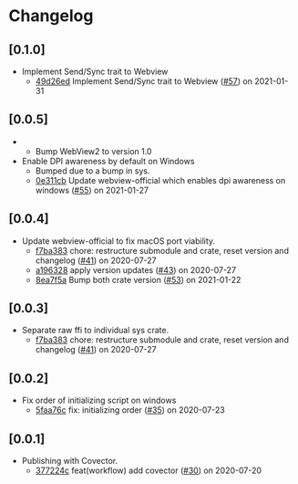 # Changelog

## [0.1.0]

-   Implement Send/Sync trait to Webview
    -   [49d26ed](https://www.github.com/webview/webview_rust/commit/49d26ed8916ccac2f8eaf9f42b99ee88735af201) Implement Send/Sync trait to Webview ([#57](https://www.github.com/webview/webview_rust/pull/57)) on 2021-01-31

## [0.0.5]

-   -   Bump WebView2 to version 1.0
-   Enable DPI awareness by default on Windows
    -   Bumped due to a bump in sys.
    -   [0e311cb](https://www.github.com/webview/webview_rust/commit/0e311cbd8e6083b674547ffbccb9f0247e1bdd16) Update webview-official which enables dpi awareness on windows ([#55](https://www.github.com/webview/webview_rust/pull/55)) on 2021-01-27

## [0.0.4]

-   Update webview-official to fix macOS port viability.
    -   [f7ba383](https://www.github.com/webview/webview_rust/commit/f7ba383af21e13c1ac3076803a22c6a54d974894) chore: restructure submodule and crate, reset version and changelog ([#41](https://www.github.com/webview/webview_rust/pull/41)) on 2020-07-27
    -   [a196328](https://www.github.com/webview/webview_rust/commit/a196328a375395e8b42a2aa2d65570b7902f4376) apply version updates ([#43](https://www.github.com/webview/webview_rust/pull/43)) on 2020-07-27
    -   [8ea7f5a](https://www.github.com/webview/webview_rust/commit/8ea7f5a4b922978d8a78f1ffaf455dbc9b7fa978) Bump both crate version ([#53](https://www.github.com/webview/webview_rust/pull/53)) on 2021-01-22

## [0.0.3]

-   Separate raw ffi to individual sys crate.
    -   [f7ba383](https://www.github.com/webview/webview_rust/commit/f7ba383af21e13c1ac3076803a22c6a54d974894) chore: restructure submodule and crate, reset version and changelog ([#41](https://www.github.com/webview/webview_rust/pull/41)) on 2020-07-27

## [0.0.2]

-   Fix order of initializing script on windows
    -   [5faa76c](https://www.github.com/webview/webview_rust/commit/5faa76c268ec1048e5ee20424684ab9de104cbd0) fix: initializing order ([#35](https://www.github.com/webview/webview_rust/pull/35)) on 2020-07-23

## [0.0.1]

-   Publishing with Covector.
    -   [377224c](https://www.github.com/webview/webview_rust/commit/377224c29a8eb2393a6a5dfe3f2e510c57fa3147) feat(workflow) add covector ([#30](https://www.github.com/webview/webview_rust/pull/30)) on 2020-07-20
